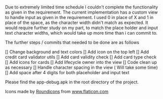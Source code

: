 Due to extremely limited time schedule I couldn't complete the functionality as given in the requirement.
The current implementation has a custom view to handle input as given in the requirement. I used 0 in place
of X and 1 in place of the space, as the character width didn't match as expected. It would require further
study on my part, to match the place holder and input text character widths, which would take up more time 
than i can commit to.   

The further steps / commits that needed to be done are as follows

[] Change background and text colors
[] Add icon on the top left
[] Add credit card validator utils
[] Add card validity check
[] Add card type check
[] Add icons for cards
[] Add lifecycle owner into the view
[] Code clean up as necessary
[] Handle character spacing in the view ( Will take some time)
[] Add space after 4 digits for both placeholder and input text

Please find the app-debug.apk in the root directory of the project.

<div>Icons made by <a href="https://www.flaticon.com/authors/roundicons" title="Roundicons">Roundicons</a> from <a href="https://www.flaticon.com/"             title="Flaticon">www.flaticon.com</a></div>